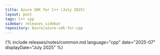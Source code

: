 ```yaml
---
title: Azure SDK for C++ (July 2025)
layout: post
tags: C++ cpp
sidebar: releases_sidebar
repository: Azure/azure-sdk-for-cpp
---
```

{% include releases/notes/common.md language="cpp" date="2025-07" displayDate="July 2025" %}